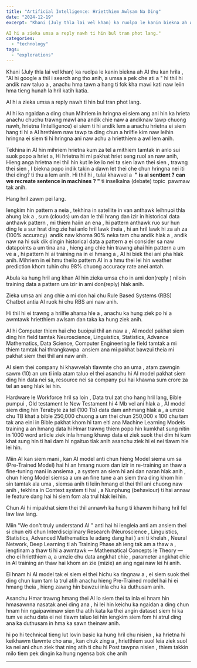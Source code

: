 ```yaml
---
title: "Artificial Intelligence: Hrietthiem Awlsam Na Ding"
date: "2024-12-19"
excerpt: "Khani (July thla lai vel khan) ka ruolpa le kanin biekna ah AI thu kan hrila , "AI hi google a thil i search ang tho anih, a umsa a pek che ati a " hi thil hi andik naw taluo a , anachu hma tawn a hang ti fok kha mawi kati naw leiin hma tieng hunah la hril katih katia.

AI hi a zieka umsa a reply nawh ti hin bul tran phot lang."
categories: 
  - "technology"
tags: 
  - "explorations"
---
```


Khani (July thla lai vel khan) ka ruolpa le kanin biekna ah AI thu kan hrila , "AI hi google a thil i search ang tho anih, a umsa a pek che ati a " hi thil hi andik naw taluo a , anachu hma tawn a hang ti fok kha mawi kati naw leiin hma tieng hunah la hril katih katia.

AI hi a zieka umsa a reply nawh ti hin bul tran phot lang.

AI hi ka ngaidan a ding chun Mihriem in hringna ei siem ang ani hin ka hrieta anachu chuchu trawng mawl ana andik chie naw a andiknaw tawp chuong nawh, hrietna (Intelligence) ei siem ti hi andik lem a anachu hrietna ei siem hang ti hi a AI hrethiem naw tawp ta ding chun a hrilfie kim naw leihin hringna ei siem ti hi hringna ani naw achu a hrietthiem a awl lem anih.

Tekhina in AI hin mihriem hrietna kum za tel a mithiem tamtak in anlo sui suok popo a hriet a, Hi hrietna hi mi pakhat hriet seng ruol an naw anih, Hieng anga hrietna nei thil hin kut le ke lo nei ta sien lawn thei sien , trawng thei sien , I biekna popo indik takin a dawn let thei che chun hringna nei iti thei ding? ti thu a lem anih. Hi thil hi , tulai khawvel a  **" is ai sentient ?** **can we recreate sentence in machines** **? "** ti inselkalna (debate) topic  pawmaw tak anih.

Hang hril zawm pei lang.

Iengkim hin pattern a neia , tekhina in satellite in van anthawk leihnuoi thla ahung lak a , sum (clouds) um dan le thli hrang dan izir in historical data anthawk pattern , mi thiem haiin an ena , hi pattern anthawk ruo sur hun ding le a sur hrat ding zie hai anlo hril lawk theia , hi an hril lawk hi za ah za (100% accuracy)  andik naw khoma 90% neka tam chu andik hlak a , andik naw na hi suk dik dingin historical data a pattern a ei consider sa naw datapoints a um tina ana , hieng ang chie hin trawng ahai hin pattern a um ve a , hi pattern hi ai training na in ei hmang a , AI hi biek thei ani pha hlak anih. Mihriem in ei hmu theilo pattern AI in a hmu thei lei hin weather prediction khom tuhin chu 98% chuong accuracy rate anei antah.

Abula ka hung hril ang khan AI hin zieka umsa cho in ami don(reply ) niloin training data a pattern um izir in ami don(reply) hlak anih.

Zieka umsa ani ang chie a mi don hai chu Rule Based Systems (RBS) Chatbot antia AI ruok hi chu RBS ani naw anih.

Hi thil hi ei trawng a hrilfie aharsa hle a , anachu ka hung ziek po hi a awmtawk hrietthiem awlsam dan taka ka hung ziek anih.

AI hi Computer thiem hai cho buoipui thil an naw a , AI model pakhat siem ding hin field tamtak Neuroscience, Linguistics, Statistics, Advance Mathematics, Data Science, Computer Engineering le field tamtak a mi thiem tamtak hai thrangkawpa  ansiem ana mi pakhat bawzui theia mi pakhat siem thei thil ani naw anih.

AI siem thei company hi khawvelah tlawmte cho an uma , atam zawngin sawm (10) an um ti inla atam taluo el thei asanchu hi AI model pakhat siem ding hin data nei sa, resource nei sa company pui hai khawna sum crore za tel an seng hlak lei hin.

Hardware le Workforce hril sa loin , Data trul zat cho hang hril lang, Bible pumpui , Old testament le New Testament hi 4 Mb vel ani hlak a , AI model siem ding hin Terabyte za tel (100 Tb) data dam anhmang hlak a , a umzie chu TB khat a bible 250,000 chuong a um thei chun 250,000 x 100 chu tam tak ana eini in Bible pakhat khom hi tam eiti ana Machine Learning Models training a an hmang data hi Hmar trawng thiem popo hin kumkhat sung nitin in 1000 word article ziek inla hmang khawp data ei ziek suok thei dim hi kum khat sung hin ti hai dam hi ngaituo tlak anih asanchu ziek hi ei nei tlawm hle lei hin.

Miin AI kan siem mani , kan AI model anti chun hieng Model siema um sa (Pre-Trained Model) hai hi an hmang nuom dan izir in re-training an thaw a fine-tuning mani in ansiema , a system an siem hi ani dan naran hlak anih , chun hieng Model siemsa a um an fine tune a an siem thra ding khom hin sin tamtak ala uma , siemsa anih ti leiin hmang el thei thil ani chuong naw anih , tekhina in Context system ti hai , a Nunphung (behaviour) ti hai annaw le feature dang hai hi siem fom ala trul hlak lei hin.

Chun Ai hi mipakhat siem thei thil annawh ka hung ti khawm hi hang hril fel law law lang.

Miin "We don't truly understand AI " anti hai hi iengleia anti am ansiem thei si chun eiti chun Interdisciplinary Research (Neuroscience , Linguistics, Statistics, Advanced Mathematics le adang dang hai ) ani ti khelah , Neural Network, Deep Learning ti ah Training Phase ah ieng tak am a thaw a , iengtinam a thaw ti hi a awmtawk — Mathematical Concepts le Theory — cho ei hrietthiem a, a umzie chu data angkhat chie , parameter angkhat chie in AI training an thaw hai khom an zie (mizie) an ang ngai naw lei hi anih.

Ei hnam hi AI model tak ei siem el thei hichu ka ringnaw a , ei siem suok thei ding chun kum tam la trul atih anachu hieng Pre-Trained model hai hi ei hmang theia , hieng zawng hin bawzui inla chu ka duthusam anih.

Asanchu Hmar trawng hmang thei AI lo siem thei ta inla ei hnam hin hmasawnna nasatak anei ding ana , hi lei hin keichu ka ngaidan a ding chun hnam hin ngaipawimaw sien tha atih kata ka thei angin dataset siem hi ka tum ve achu data ei nei tlawm taluo lei hin iengkim siem fom hi atrul ding ana ka duthusam in hma ka sawn theinaw anih.

hi po hi technical tieng lut lovin basic ka hung hril chu nisien , ka hrietna hi keikhawm tlawmte cho ana , kan chuk zing a , hrietthiem suol leia ziek suol ka nei ani chun ziek that ning atih ti chu hi Post tawpna nisien , thiem takkin milo tiem pek dingin ka hung ngensa bok che anih

* * *
